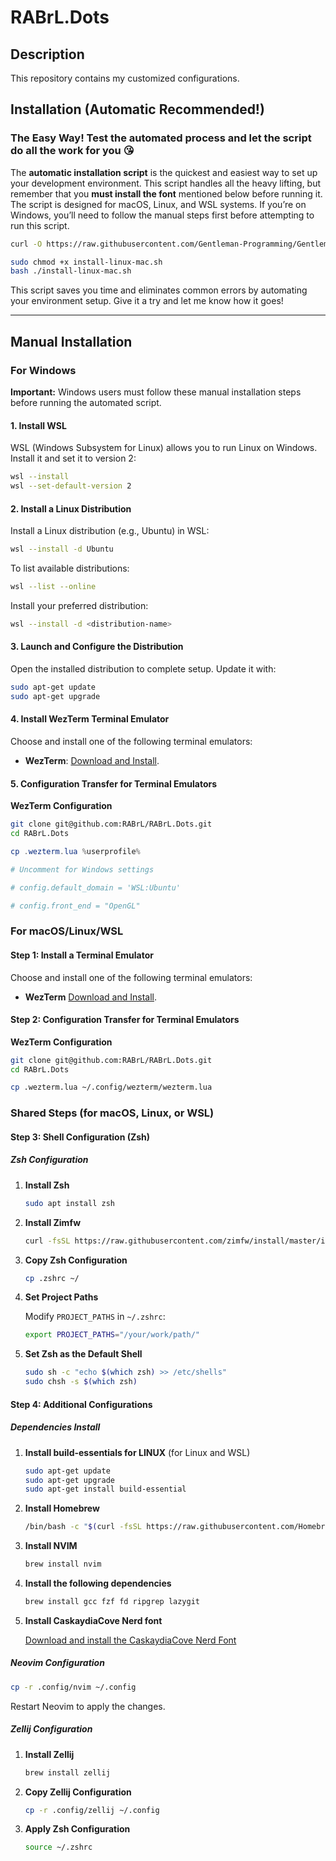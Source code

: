 # RABrL.Dots

## Description

This repository contains my customized configurations.

## Installation (Automatic Recommended!)

### The Easy Way! Test the automated process and let the script do all the work for you 😘

The **automatic installation script** is the quickest and easiest way to set up your development environment. This script handles all the heavy lifting, but remember that you **must install the font** mentioned below before running it. The script is designed for macOS, Linux, and WSL systems. If you’re on Windows, you’ll need to follow the manual steps first before attempting to run this script.

```bash
curl -O https://raw.githubusercontent.com/Gentleman-Programming/Gentleman.Dots/main/install-linux-mac.sh

sudo chmod +x install-linux-mac.sh
bash ./install-linux-mac.sh
```

This script saves you time and eliminates common errors by automating your environment setup. Give it a try and let me know how it goes!

---

## Manual Installation

### For Windows

**Important:** Windows users must follow these manual installation steps before running the automated script.

#### 1. Install WSL

WSL (Windows Subsystem for Linux) allows you to run Linux on Windows. Install it and set it to version 2:

```bash
wsl --install
wsl --set-default-version 2
```

#### 2. Install a Linux Distribution

Install a Linux distribution (e.g., Ubuntu) in WSL:

```bash
wsl --install -d Ubuntu
```

To list available distributions:

```bash
wsl --list --online
```

Install your preferred distribution:

```bash
wsl --install -d <distribution-name>
```

#### 3. Launch and Configure the Distribution

Open the installed distribution to complete setup. Update it with:

```bash
sudo apt-get update
sudo apt-get upgrade
```

#### 4. Install WezTerm Terminal Emulator

Choose and install one of the following terminal emulators:

- **WezTerm**: [Download and Install](https://wezfurlong.org/wezterm/installation.html).

#### 5. Configuration Transfer for Terminal Emulators

**WezTerm Configuration**

```bash
git clone git@github.com:RABrL/RABrL.Dots.git
cd RABrL.Dots
```

```powershell
cp .wezterm.lua %userprofile%

# Uncomment for Windows settings

# config.default_domain = 'WSL:Ubuntu'

# config.front_end = "OpenGL"
```

### For macOS/Linux/WSL

#### Step 1: Install a Terminal Emulator

Choose and install one of the following terminal emulators:

- **WezTerm** [Download and Install](https://wezfurlong.org/wezterm/installation.html).

#### Step 2: Configuration Transfer for Terminal Emulators

**WezTerm Configuration**

```bash
git clone git@github.com:RABrL/RABrL.Dots.git
cd RABrL.Dots
```

```bash
cp .wezterm.lua ~/.config/wezterm/wezterm.lua
```

### Shared Steps (for macOS, Linux, or WSL)

#### Step 3: Shell Configuration (Zsh)

##### Zsh Configuration

1. **Install Zsh**

   ```bash
   sudo apt install zsh
   ```

2. **Install Zimfw**

   ```bash
   curl -fsSL https://raw.githubusercontent.com/zimfw/install/master/install.zsh | zsh
   ```

3. **Copy Zsh Configuration**

   ```bash
   cp .zshrc ~/
   ```

4. **Set Project Paths**

   Modify `PROJECT_PATHS` in `~/.zshrc`:

   ```bash
   export PROJECT_PATHS="/your/work/path/"
   ```

5. **Set Zsh as the Default Shell**

   ```bash
   sudo sh -c "echo $(which zsh) >> /etc/shells"
   sudo chsh -s $(which zsh)
   ```


#### Step 4: Additional Configurations

##### Dependencies Install

1. **Install build-essentials for LINUX** (for Linux and WSL)

   ```bash
   sudo apt-get update
   sudo apt-get upgrade
   sudo apt-get install build-essential
   ```

2. **Install Homebrew**
   ```bash
   /bin/bash -c "$(curl -fsSL https://raw.githubusercontent.com/Homebrew/install/HEAD/install.sh)"
   ```

4. **Install NVIM**

   ```bash
   brew install nvim
   ```

5. **Install the following dependencies**

   ```bash
   brew install gcc fzf fd ripgrep lazygit
   ```

6. **Install CaskaydiaCove Nerd font**

   [Download and install the CaskaydiaCove Nerd Font](https://github.com/ryanoasis/nerd-fonts/releases/download/v3.2.1/CascadiaCode.zip)

##### Neovim Configuration

```bash
cp -r .config/nvim ~/.config
```

Restart Neovim to apply the changes.

##### Zellij Configuration

1. **Install Zellij**

   ```bash
   brew install zellij
   ```

2. **Copy Zellij Configuration**

   ```bash
   cp -r .config/zellij ~/.config
   ```

3. **Apply Zsh Configuration**

   ```bash
   source ~/.zshrc
   ```
